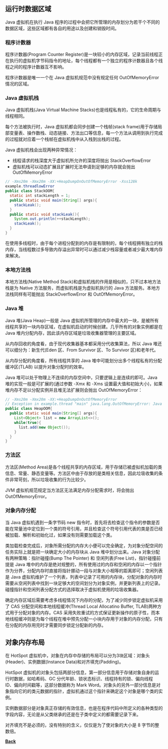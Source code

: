 ## 运行时数据区域
Java 虚拟机在执行 Java 程序的过程中会把它所管理的内存划分为若干个不同的数据区域，这些区域都有各自的用途以及创建和销毁时间。

### 程序计数器
程序计数器(Program Counter Register)是一块较小的内存区域，记录当前线程正在执行的虚拟机字节码指令的地址，每个线程都有一个独立的程序计数器且各个线程之间的程序计数器互不影响。

程序计数器是唯一一个在 Java 虚拟机规范中没有规定任何 OutOfMemoryError 情况的区域。

### Java 虚拟机栈
Java 虚拟机栈(Java Virtual Machine Stacks)也是线程私有的，它的生命周期与线程相同。

每个方法被执行时，Java 虚拟机都会同步创建一个栈帧(stack frame)用于存储局部变量表、操作数栈、动态链接、方法出口等信息，每一个方法从调用到执行完成的过程就对应着一个栈帧在虚拟机栈中从入栈到出栈的过程。

Java 虚拟机栈会出现两种异常情况：
- 线程请求的栈深度大于虚拟机所允许的深度将抛出 StackOverflowError
- 虚拟机栈可以动态扩展且扩展时无法申请到足够的内存就会抛出 OutOfMemoryError

```java
// -Xms20m -Xmx20m -XX:+HeapDumpOnOutOfMemoryError -Xss128k
example.threadlowError
public class StackOOM{
  static int stackLength = 1;
  public static void main(String[] args){
    stackLeak();
  }
  public static void stackLeak(){
    System.out.println(++stackLength);
    stackLeak();
  }
}
```
在使用多线程时，由于每个进程分配到的内存是有限制的，每个线程拥有独立的栈内存，当线程数过多导致内存溢出异常时可以通过减少栈容量或者减少最大堆内存来解决。

### 本地方法栈
本地方法栈(Native Method Stack)和虚拟机栈的作用是相似的，只不过本地方法栈是为 Native 方法服务，而虚拟机栈是为虚拟机执行的 Java 方法服务。本地方法栈同样有可能抛出 StackOverflowError 和 OutOfMemoryError。

### Java 堆
Java 堆(Java Heap)一般是 Java 虚拟机所管理的内存中最大的一块，是被所有线程共享的一块内存区域，在虚拟机启动的时候创建。几乎所有的对象实例都是在 Java 堆内分配内存，因此该内存区域是垃圾收集器管理的主要区域。

从内存回收的角度看，由于现代收集器基本都采用分代收集算法，所以 Java 堆还可以细分为：新生代(Eden 区、From Survivor 区、To Survivor 区)和老年代。

从内存分配的角度看，所有线程共享的 Java 堆中可能划分出多个线程私有的分配缓冲区(TLAB) 以提升对象分配时的效率。

Java 堆可以处于物理上不连续的内存空间中，只要逻辑上是连续的即可。Java 堆的实现一般是可扩展的(通过参数 -Xmx 和 -Xms 设置最大值和初始大小)，如果堆内存不足以分配实例并且堆无法扩展则会抛出 OutOfMemoryError：
```java
// -Xms20m -Xmx20m -XX:+HeapDumpOnOutOfMemoryError
// Exception in example.thread "main" java.lang.OutOfMemoryError: Java heap space
public class HeapOOM{
  public static void main(String[] args){
    List<Object> list = new ArrayList<>();
    while(true){
      list.add(new Object());
    } 
  }
}
```
### 方法区
方法区(Method Area)是各个线程共享的内存区域，用于存储已被虚拟机加载的类信息、常量、静态变量等。方法区中由于存放的是类相关信息，因此垃圾收集的条件非常苛刻，所以垃圾收集的行为比较少。

JVM 虚拟机规范规定当方法区无法满足内存分配需求时，将会抛出 OutOfMemoryError。

### 对象内存分配
当 Java 虚拟机遇到一条字节码 new 指令时，首先将去检查这个指令的参数是否能在常量池中定位到一个类的符号引用，并且检查这个符号引用代表的类是否已经被加载、解析和初始化过，如果没有则需要加载这个类。

类加载检查完成后，对象所需分配的内存大小便可以完全确定，为对象分配空间的任务实际上就是把一块确定大小的内存块从 Java 堆中划分出来。Java 对象分配有两种策略：指针碰撞(Bump The Pointer) 和 空闲列表(Free List)，指针碰撞前提是 Java 堆中的内存是绝对规整的，所有使用过的内存和空闲的内存以一个指针作为分界，分配内存时直接将指针挪动一段与对象大小相等的距离即可；空闲列表是 Java 虚拟机维护了一个列表，列表中记录了可用的内存块，分配对象的内存时需要从空闲列表中找到一块足够大的空间划分为对象实例，并更新列表上的记录。碰撞指针和空闲列表分配方式的选择取决于虚拟机使用的垃圾收集器。

确定内存区域后需要考虑多线程情况下内存的分配，为了减少同步锁定虚拟机采用了 CAS 分配空间和本地线程缓冲(Thread Local Allocatino Buffer, TLAB)两种方式用于分配对象的内存。CAS 采用失败重试的方式保证更新操作的原子性，而本地线程缓冲则是为每个线程在堆中预先分配一小块内存用于对象的内存分配，只有在分配的内存用完时才需要同步锁定分配新的内存。

## 对象内存布局
在 HotSpot 虚拟机中，对象在内存中存储的布局可以分为3块区域：对象头(Header)、实例数据(Instance Data)和对齐填充(Padding)。

HotSpot 虚拟机的对象头包括两部分信息，第一部分信息用于存储对象自身的运行时数据，如哈希码、GC 分代年龄、锁状态标识、线程持有的锁、偏向线程 ID、偏向时间戳等，这部分数据称为 Mark Word。对象头的另外一部分信息是对象指向它的的类元数据的指针，虚拟机通过这个指针来确定这个对象是哪个类的实例。

实例数据部分是对象真正存储的有效信息，也是在程序代码中所定义的各种类型的字段内容，无论是从父类继承的还是在子类中定义的都需要记录下来。

对齐填充不是必须的，没有特别的含义，仅仅是为了使对象的大小是 8 字节的整数倍。


**[Back](../../)**
